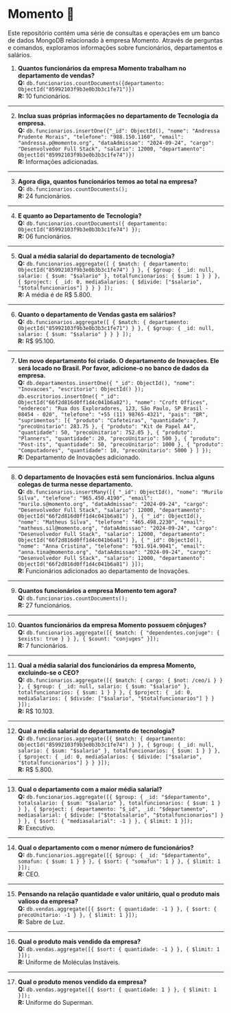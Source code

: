 # Momento 🏢
Este repositório contém uma série de consultas e operações em um banco de dados MongoDB relacionado à empresa Momento. Através de perguntas e comandos, exploramos informações sobre funcionários, departamentos e salários.

01. **Quantos funcionários da empresa Momento trabalham no departamento de vendas?**  
   **Q:** `db.funcionarios.countDocuments({departamento: ObjectId("85992103f9b3e0b3b3c1fe71")})`  
   **R:** 10 funcionários.

---

02. **Inclua suas próprias informações no departamento de Tecnologia da empresa.**  
   **Q:** `db.funcionarios.insertOne({"_id": ObjectId(), "nome": "Andressa Prudente Morais", "telefone": "988.150.1160", "email": "andressa.p@momento.org", "dataAdmissao": "2024-09-24", "cargo": "Desenvolvedor Full Stack", "salario": 12000, "departamento": ObjectId("85992103f9b3e0b3b3c1fe74")})`  
   **R:** Informações adicionadas.

---

03. **Agora diga, quantos funcionários temos ao total na empresa?**  
   **Q:** `db.funcionarios.countDocuments();`  
   **R:** 24 funcionários.

---

04. **E quanto ao Departamento de Tecnologia?**  
   **Q:** `db.funcionarios.countDocuments({ departamento: ObjectId("85992103f9b3e0b3b3c1fe74") });`  
   **R:** 06 funcionários.

---

05. **Qual a média salarial do departamento de tecnologia?**  
   **Q:** `db.funcionarios.aggregate([ { $match: { departamento: ObjectId("85992103f9b3e0b3b3c1fe74") } }, { $group: { _id: null, salario: { $sum: "$salario" }, totalfuncionarios: { $sum: 1 } } }, { $project: { _id: 0, mediaSalarios: { $divide: ["$salario", "$totalfuncionarios"] } } } ]);`  
   **R:** A média é de R$ 5.800.

---

06. **Quanto o departamento de Vendas gasta em salários?**  
   **Q:** `db.funcionarios.aggregate([ { $match: { departamento: ObjectId("85992103f9b3e0b3b3c1fe71") } }, { $group: { _id: null, salario: { $sum: "$salario" } } } ]);`  
   **R:** R$ 95.100.

---

07. **Um novo departamento foi criado. O departamento de Inovações. Ele será locado no Brasil. Por favor, adicione-o no banco de dados da empresa.**  
   **Q:** `db.departamentos.insertOne({ "_id": ObjectId(), "nome": "Inovacoes", "escritorio": ObjectId() });`  
   `db.escritorios.insertOne({ "_id": ObjectId("66f2d816d0ff1d4c041b6a82"), "nome": "Croft Offices", "endereco": "Rua dos Exploradores, 123, São Paulo, SP Brasil - 08454 - 020", "telefone": "+55 (11) 98765-4321", "pais": "BR", "suprimentos": [{ "produto": "Cafeteiras", "quantidade": 7, "precoUnitario": 283.75 }, { "produto": "Kit de Papel A4", "quantidade": 50, "precoUnitario": 752.85 }, { "produto": "Planners", "quantidade": 20, "precoUnitario": 500 }, { "produto": "Post-its", "quantidade": 50, "precoUnitario": 1000 }, { "produto": "Computadores", "quantidade": 10, "precoUnitario": 5000 } ] });`  
   **R:** Departamento de Inovações adicionado.

---

08. **O departamento de Inovações está sem funcionários. Inclua alguns colegas de turma nesse departamento.**  
   **Q:** `db.funcionarios.insertMany([{ "_id": ObjectId(), "nome": "Murilo Silva", "telefone": "965.450.4190", "email": "murilo.s@momento.org", "dataAdmissao": "2024-09-24", "cargo": "Desenvolvedor Full Stack", "salario": 12000, "departamento": ObjectId("66f2d816d0ff1d4c041b6a81") }, { "_id": ObjectId(), "nome": "Matheus Silva", "telefone": "465.498.2230", "email": "matheus.sil@momento.org", "dataAdmissao": "2024-09-24", "cargo": "Desenvolvedor Full Stack", "salario": 12000, "departamento": ObjectId("66f2d816d0ff1d4c041b6a81") }, { "_id": ObjectId(), "nome": "Anna Cristina", "telefone": "931.914.9041", "email": "anna.tina@momento.org", "dataAdmissao": "2024-09-24", "cargo": "Desenvolvedor Full Stack", "salario": 12000, "departamento": ObjectId("66f2d816d0ff1d4c041b6a81") }]);`  
   **R:** Funcionários adicionados ao departamento de Inovações.

---

09. **Quantos funcionários a empresa Momento tem agora?**  
   **Q:** `db.funcionarios.countDocuments();`  
   **R:** 27 funcionários.

---

10. **Quantos funcionários da empresa Momento possuem cônjuges?**  
    **Q:** `db.funcionarios.aggregate([{ $match: { "dependentes.conjuge": { $exists: true } } }, { $count: "conjuges" }]);`  
    **R:** 7 funcionários.

---

11. **Qual a média salarial dos funcionários da empresa Momento, excluindo-se o CEO?**  
    **Q:** `db.funcionarios.aggregate([{ $match: { cargo: { $not: /ceo/i } } }, { $group: { _id: null, salario: { $sum: "$salario" }, totalfuncionarios: { $sum: 1 } } }, { $project: { _id: 0, mediaSalarios: { $divide: ["$salario", "$totalfuncionarios"] } } }]);`  
    **R:** R$ 10.103.

---

12. **Qual a média salarial do departamento de tecnologia?**  
    **Q:** `db.funcionarios.aggregate([{ $match: { departamento: ObjectId("85992103f9b3e0b3b3c1fe74") } }, { $group: { _id: null, salario: { $sum: "$salario" }, totalfuncionarios: { $sum: 1 } } }, { $project: { _id: 0, mediaSalarios: { $divide: ["$salario", "$totalfuncionarios"] } } }]);`  
    **R:** R$ 5.800.

---

13. **Qual o departamento com a maior média salarial?**  
    **Q:** `db.funcionarios.aggregate([{ $group: { _id: "$departamento", totalsalario: { $sum: "$salario" }, totalfuncionarios: { $sum: 1 } } }, { $project: { departamento: "$_id", _id: "$departamento", mediasalarial: { $divide: ["$totalsalario", "$totalfuncionarios"] } } }, { $sort: { "mediasalarial": -1 } }, { $limit: 1 }]);`  
    **R:** Executivo.

---

14. **Qual o departamento com o menor número de funcionários?**  
    **Q:** `db.funcionarios.aggregate([{ $group: { _id: "$departamento", somafun: { $sum: 1 } } }, { $sort: { "somafun": 1 } }, { $limit: 1 }]);`  
    **R:** CEO.

---

15. **Pensando na relação quantidade e valor unitário, qual o produto mais valioso da empresa?**  
    **Q:** `db.vendas.aggregate([{ $sort: { quantidade: -1 } }, { $sort: { precoUnitario: -1 } }, { $limit: 1 }]);`  
    **R:** Sabre de Luz.

---

16. **Qual o produto mais vendido da empresa?**  
    **Q:** `db.vendas.aggregate([{ $sort: { quantidade: -1 } }, { $limit: 1 }]);`  
    **R:** Uniforme de Moléculas Instáveis.

---

17. **Qual o produto menos vendido da empresa?**  
    **Q:** `db.vendas.aggregate([{ $sort: { quantidade: 1 } }, { $limit: 1 }]);`  
    **R:** Uniforme do Superman.

